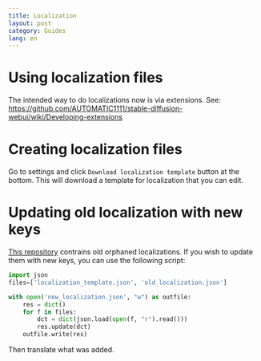 ```yaml
---
title: Localization
layout: post
category: Guides
lang: en
---
```

# Using localization files
The intended way to do localizations now is via extensions. See:
https://github.com/AUTOMATIC1111/stable-diffusion-webui/wiki/Developing-extensions

# Creating localization files
Go to settings and click `Download localization template` button at the bottom. This will download a template for localization that you can edit.

# Updating old localization with new keys

[This repository](https://github.com/AUTOMATIC1111/stable-diffusion-webui-old-localizations) contrains old orphaned localizations. If you wish to update them with new keys, you can use the following script:

```python
import json
files=['localization_template.json', 'old_localization.json']

with open('new_localization.json', "w") as outfile:
    res = dict()
    for f in files:
        dct = dict(json.load(open(f, "r").read()))
        res.update(dct)
    outfile.write(res)
```

Then translate what was added.
